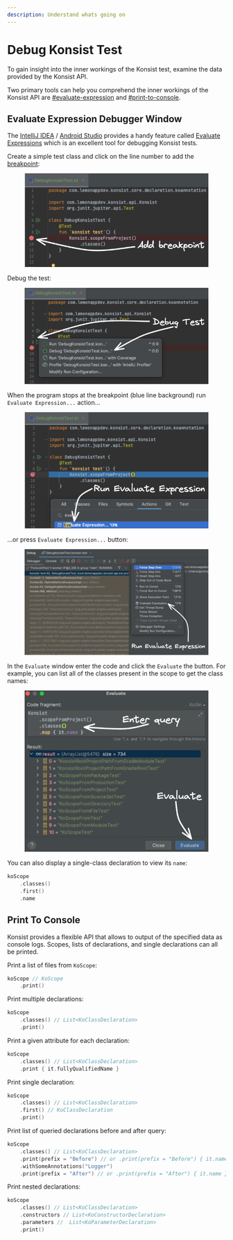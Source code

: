 ```yaml
---
description: Understand whats going on
---
```


# Debug Konsist Test

To gain insight into the inner workings of the Konsist test, examine the data provided by the Konsist API.

Two primary tools can help you comprehend the inner workings of the Konsist API are  [#evaluate-expression](debug-konsist-test.md#evaluate-expression "mention") and [#print-to-console](debug-konsist-test.md#print-to-console "mention").

## Evaluate Expression Debugger Window

The [IntelliJ IDEA](https://www.jetbrains.com/idea/) / [Android Studio](https://developer.android.com/studio) provides a handy feature called [Evaluate Expressions](https://www.jetbrains.com/help/rider/Evaluating\_Expressions.html#eval-expression-dialog) which is an excellent tool for debugging Konsist tests.

Create a simple test class and click on the line number to add the [breakpoint](https://www.jetbrains.com/help/idea/using-breakpoints.html):

<figure><img src="../.gitbook/assets/image (1) (1) (1).png" alt=""><figcaption></figcaption></figure>

Debug the test:

<figure><img src="../.gitbook/assets/image (3) (1).png" alt=""><figcaption></figcaption></figure>

When the program stops at the breakpoint (blue line background) run `Evaluate Expression...` action...

<figure><img src="../.gitbook/assets/image (4).png" alt=""><figcaption></figcaption></figure>

...or press `Evaluate Expression...` button:

<figure><img src="../.gitbook/assets/image (3).png" alt=""><figcaption></figcaption></figure>

In the `Evaluate` window enter the code and click the `Evaluate` the button. For example, you can list all of the classes present in the scope to get the class names:

<figure><img src="../.gitbook/assets/image (5).png" alt=""><figcaption></figcaption></figure>

You can also display a single-class declaration to view its `name`:

```kotlin
koScope
    .classes()
    .first()
    .name
```

## Print To Console

Konsist provides a flexible API that allows to output of the specified data as console logs. Scopes, lists of declarations, and single declarations can all be printed.

Print a list of files from `KoScope`:

```kotlin
koScope // KoScope
    .print()
```

Print multiple declarations:

```kotlin
koScope
    .classes() // List<KoClassDeclaration>
    .print()
```

Print a given attribute for each declaration:

```kotlin
koScope
    .classes() // List<KoClassDeclaration>
    .print { it.fullyQualifiedName }
```

Print single declaration:

```kotlin
koScope
    .classes() // List<KoClassDeclaration>
    .first() // KoClassDeclaration
    .print()
```

Print list of queried declarations before and after query:

```kotlin
koScope
    .classes() // List<KoClassDeclaration>
    .print(prefix = "Before") // or .print(prefix = "Before") { it.name }
    .withSomeAnnotations("Logger")
    .print(prefix = "After") // or .print(prefix = "After") { it.name }
```

Print nested declarations:

```kotlin
koScope
    .classes() // List<KoClassDeclaration>
    .constructors // List<KoConstructorDeclaration>
    .parameters //  List<KoParameterDeclaration>
    .print()
```



